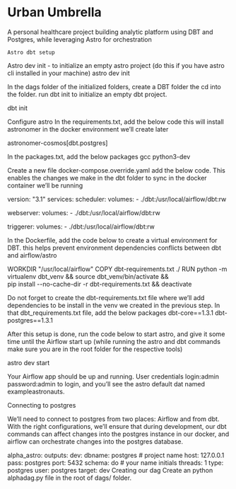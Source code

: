 # Urban Umbrella
A personal healthcare project building analytic platform using DBT and Postgres, while leveraging Astro for orchestration

`
Astro dbt setup
`

Astro dev init - to initialize an empty astro project (do this if you have astro cli installed in your machine)
astro dev init


In the dags folder of the initialized folders, create a DBT folder the cd into the folder.
run dbt init to initialize an empty dbt project.

dbt init


Configure astro
In the requirements.txt, add the below code this will install astronomer in the docker environment we’ll create later

astronomer-cosmos[dbt.postgres]

In the packages.txt, add the below packages
gcc
python3-dev


Create a new file docker-compose.override.yaml add the below code. This enables the changes we make in the dbt folder to sync in the docker container we’ll be running

version: "3.1"
services:
  scheduler:
    volumes:
      - ./dbt:/usr/local/airflow/dbt:rw


  webserver:
    volumes:
      - ./dbt:/usr/local/airflow/dbt:rw


  triggerer:
    volumes:
      - ./dbt:/usr/local/airflow/dbt:rw






In the Dockerfile, add the code below to create a virtual environment for DBT. this helps prevent environment dependencies conflicts between dbt and airflow/astro

WORKDIR "/usr/local/airflow"
COPY dbt-requirements.txt ./
RUN python -m virtualenv dbt_venv && source dbt_venv/bin/activate && \
    pip install --no-cache-dir -r dbt-requirements.txt && deactivate




Do not forget to create the dbt-requirements.txt file where we’ll add dependencies to be install in the venv we created in the previous step. In that dbt_requirements.txt file, add the below packages
dbt-core==1.3.1
dbt-postgres==1.3.1


After this setup is done, run the code below to start astro, and give it some time until the Airflow start up (while running the astro and dbt commands make sure you are in the root folder for the respective tools)

astro dev start


Your Airflow app should be up and running. User credentials login:admin password:admin to login, and you’ll see the astro default dat named exampleastronauts.

Connecting to postgres

We’ll need to connect to postgres from two places: Airflow and from dbt. With the right configurations, we’ll ensure that during development, our dbt commands can affect changes into the postgres instance in our docker, and airflow can orchestrate changes into the postgres database.

alpha_astro:
  outputs:
    dev:
      dbname: postgres     # project name
      host: 127.0.0.1
      pass: postgres
      port: 5432
      schema: do        # your name initials
      threads: 1
      type: postgres
      user: postgres
  target: dev
Creating our dag
Create an python alphadag.py file in the root of dags/ folder.


